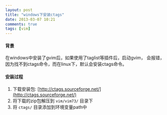 ```yaml
---
layout: post
title: "windows下安装ctags"
date: 2013-03-07 10:21
comments: true
tags: [vim]
---
```


#### 背景
在windows中安装了gvim后，如果使用了taglist等插件后，启动gvim，
会报错，因为找不到ctags命令，而在linux下，默认会安装ctags命令。

#### 安装过程

1. 下载安装包: [http://ctags.sourceforge.net/](http://ctags.sourceforge.net/)
2. 将下载的zip包解压到 `vim/vim73/` 目录下
3. 将 `ctags/` 目录添加到环境变量path中
